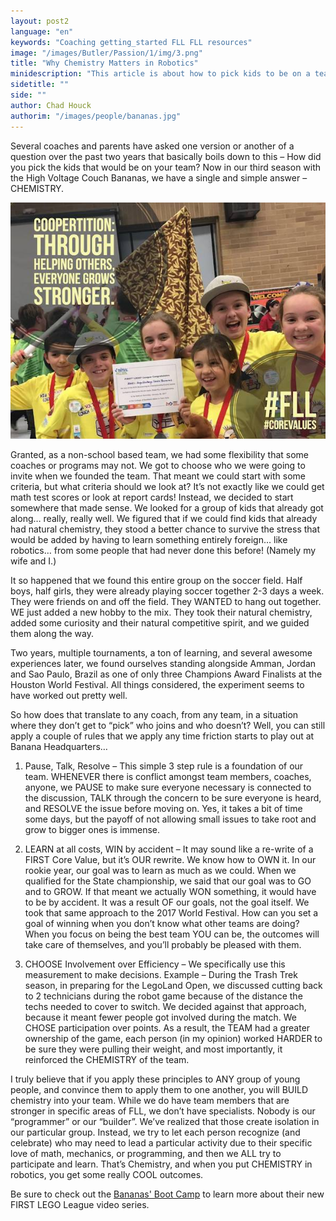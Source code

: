 ```yaml
---
layout: post2
language: "en"
keywords: "Coaching getting_started FLL FLL resources"
image: "/images/Butler/Passion/1/img/3.png"
title: "Why Chemistry Matters in Robotics"
minidescription: "This article is about how to pick kids to be on a team."
sidetitle: ""
side: ""
author: Chad Houck
authorim: "/images/people/bananas.jpg"
---
```


Several coaches and parents have asked one version or another of a question over the past two years that basically boils down to this – How did you pick the kids that would be on your team?  Now in our third season with the High Voltage Couch Bananas, we have a single and simple answer – CHEMISTRY.  

<img src="/images/coachcorner/BananasFLL.jpg" style="max-width: 100%" />


Granted, as a non-school based team, we had some flexibility that some coaches or programs may not.  We got to choose who we were going to invite when we founded the team.  That meant we could start with some criteria, but what criteria should we look at?  It’s not exactly like we could get math test scores or look at report cards!  Instead, we decided to start somewhere that made sense.  We looked for a group of kids that already got along… really, really well.  We figured that if we could find kids that already had natural chemistry, they stood a better chance to survive the stress that would be added by having to learn something entirely foreign… like robotics… from some people that had never done this before! (Namely my wife and I.)  

It so happened that we found this entire group on the soccer field.  Half boys, half girls, they were already playing soccer together 2-3 days a week.  They were friends on and off the field.  They WANTED to hang out together.  WE just added a new hobby to the mix.  They took their natural chemistry, added some curiosity and their natural competitive spirit, and we guided them along the way.

Two years, multiple tournaments, a ton of learning, and several awesome experiences later, we found ourselves standing alongside Amman, Jordan and Sao Paulo, Brazil as one of only three Champions Award Finalists at the Houston World Festival.  All things considered, the experiment seems to have worked out pretty well.

So how does that translate to any coach, from any team, in a situation where they don’t get to “pick” who joins and who doesn’t?  Well, you can still apply a couple of rules that we apply any time friction starts to play out at Banana Headquarters…

1.	Pause, Talk, Resolve – This simple 3 step rule is a foundation of our team.  WHENEVER there is conflict amongst team members, coaches, anyone, we PAUSE to make sure everyone necessary is connected to the discussion, TALK through the concern to be sure everyone is heard, and RESOLVE the issue before moving on.  Yes, it takes a bit of time some days, but the payoff of not allowing small issues to take root and grow to bigger ones is immense.

2.	LEARN at all costs, WIN by accident – It may sound like a re-write of a FIRST Core Value, but it’s OUR rewrite.  We know how to OWN it.  In our rookie year, our goal was to learn as much as we could.  When we qualified for the State championship, we said that our goal was to GO and to GROW.  If that meant we actually WON something, it would have to be by accident.  It was a result OF our goals, not the goal itself.  We took that same approach to the 2017 World Festival.  How can you set a goal of winning when you don’t know what other teams are doing?  When you focus on being the best team YOU can be, the outcomes will take care of themselves, and you’ll probably be pleased with them.  

3.	CHOOSE Involvement over Efficiency – We specifically use this measurement to make decisions.  Example – During the Trash Trek season, in preparing for the LegoLand Open, we discussed cutting back to 2 technicians during the robot game because of the distance the techs needed to cover to switch.  We decided against that approach, because it meant fewer people got involved during the match.  We CHOSE participation over points.  As a result, the TEAM had a greater ownership of the game, each person (in my opinion) worked HARDER to be sure they were pulling their weight, and most importantly, it reinforced the CHEMISTRY of the team.

I truly believe that if you apply these principles to ANY group of young people, and convince them to apply them to one another, you will BUILD chemistry into your team.  While we do have team members that are stronger in specific areas of FLL, we don’t have specialists.  Nobody is our “programmer” or our “builder”.  We’ve realized that those create isolation in our particular group.  Instead, we try to let each person recognize (and celebrate) who may need to lead a particular activity due to their specific love of math, mechanics, or programming, and then we ALL try to participate and learn.  That’s Chemistry, and when you put CHEMISTRY in robotics, you get some really COOL outcomes.

Be sure to check out the <a href="http://bananasfll.com/boot-camp/">Bananas' Boot Camp</a> to learn more about their new FIRST LEGO League video series.
